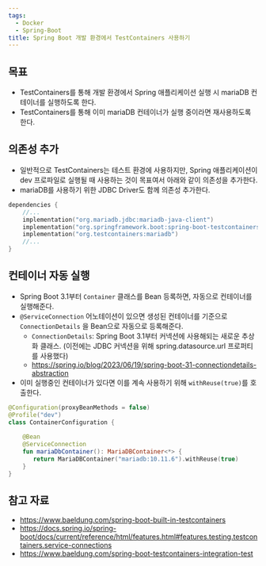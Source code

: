 ```yaml
---
tags:
  - Docker
  - Spring-Boot
title: Spring Boot 개발 환경에서 TestContainers 사용하기
---
```



## 목표

- TestContainers를 통해 개발 환경에서 Spring 애플리케이션 실행 시 mariaDB 컨테이너를 실행하도록 한다.
- TestContainers를 통해 이미 mariaDB 컨테이너가 실행 중이라면 재사용하도록 한다.

## 의존성 추가

- 일반적으로 TestContainers는 테스트 환경에 사용하지만, Spring 애플리케이션이 dev 프로파일로 실행될 때 사용하는 것이 목표여서 아래와 같이 의존성을 추가한다.
- mariaDB를 사용하기 위한 JDBC Driver도 함께 의존성 추가한다.

```kotlin
dependencies {  
	//...
    implementation("org.mariadb.jdbc:mariadb-java-client")  
    implementation("org.springframework.boot:spring-boot-testcontainers")  
    implementation("org.testcontainers:mariadb")  
    //...
}
```

## 컨테이너 자동 실행

- Spring Boot 3.1부터 `Container` 클래스를 Bean 등록하면, 자동으로 컨테이너를 실행해준다.
- `@ServiceConnection` 어노테이션이 있으면 생성된 컨테이너를 기준으로 `ConnectionDetails` 을 Bean으로 자동으로 등록해준다.
	- `ConnectionDetails`: Spring Boot 3.1부터 커넥션에 사용해되는 새로운 추상화 클래스. (이전에는 JDBC 커넥션을 위해 spring.datasource.url 프로퍼티를 사용했다)
	- https://spring.io/blog/2023/06/19/spring-boot-31-connectiondetails-abstraction
- 이미 실행중인 컨테이너가 있다면 이를 계속 사용하기 위해 `withReuse(true)`를 호출한다.

```kotlin
@Configuration(proxyBeanMethods = false)  
@Profile("dev")  
class ContainerConfiguration {  
  
    @Bean  
    @ServiceConnection    
    fun mariaDbContainer(): MariaDBContainer<*> {  
       return MariaDBContainer("mariadb:10.11.6").withReuse(true)  
    }  
}
```

## 참고 자료

- https://www.baeldung.com/spring-boot-built-in-testcontainers
- https://docs.spring.io/spring-boot/docs/current/reference/html/features.html#features.testing.testcontainers.service-connections
- https://www.baeldung.com/spring-boot-testcontainers-integration-test
